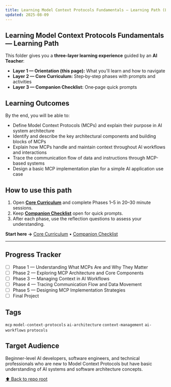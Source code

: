```yaml
---
title: Learning Model Context Protocols Fundamentals — Learning Path (Landing Page)
updated: 2025-08-09
---
```


## Learning Model Context Protocols Fundamentals — Learning Path

This folder gives you a **three-layer learning experience** guided by an **AI Teacher**:

- **Layer 1 — Orientation (this page):** What you'll learn and how to navigate
- **Layer 2 — Core Curriculum:** Step‑by‑step phases with prompts and activities
- **Layer 3 — Companion Checklist:** One‑page quick prompts

## Learning Outcomes

By the end, you will be able to:

- Define Model Context Protocols (MCPs) and explain their purpose in AI system architecture
- Identify and describe the key architectural components and building blocks of MCPs
- Explain how MCPs handle and maintain context throughout AI workflows and interactions
- Trace the communication flow of data and instructions through MCP-based systems
- Design a basic MCP implementation plan for a simple AI application use case

## How to use this path

1. Open **[Core Curriculum](./curriculum.md)** and complete Phases 1–5 in 20–30 minute sessions.
2. Keep **[Companion Checklist](./companion-checklist.md)** open for quick prompts.
3. After each phase, use the reflection questions to assess your understanding.

**Start here →** [Core Curriculum](./curriculum.md) • [Companion Checklist](./companion-checklist.md)

---

## Progress Tracker

- [ ] Phase 1 — Understanding What MCPs Are and Why They Matter
- [ ] Phase 2 — Exploring MCP Architecture and Core Components
- [ ] Phase 3 — Managing Context in AI Workflows
- [ ] Phase 4 — Tracing Communication Flow and Data Movement
- [ ] Phase 5 — Designing MCP Implementation Strategies
- [ ] Final Project

## Tags

`mcp` `model-context-protocols` `ai-architecture` `context-management` `ai-workflows` `protocols`

## Target Audience

Beginner-level AI developers, software engineers, and technical professionals who are new to Model Context Protocols but have basic understanding of AI systems and software architecture concepts.

[⬆ Back to repo root](../../README.md)

